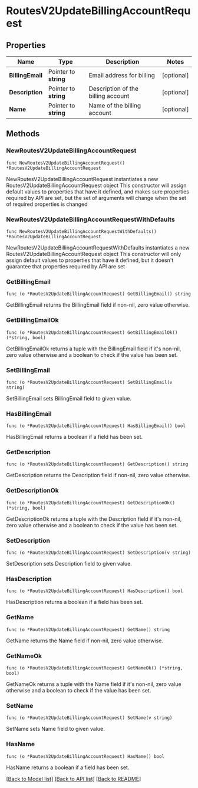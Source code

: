 # RoutesV2UpdateBillingAccountRequest

## Properties

Name | Type | Description | Notes
------------ | ------------- | ------------- | -------------
**BillingEmail** | Pointer to **string** | Email address for billing | [optional] 
**Description** | Pointer to **string** | Description of the billing account | [optional] 
**Name** | Pointer to **string** | Name of the billing account | [optional] 

## Methods

### NewRoutesV2UpdateBillingAccountRequest

`func NewRoutesV2UpdateBillingAccountRequest() *RoutesV2UpdateBillingAccountRequest`

NewRoutesV2UpdateBillingAccountRequest instantiates a new RoutesV2UpdateBillingAccountRequest object
This constructor will assign default values to properties that have it defined,
and makes sure properties required by API are set, but the set of arguments
will change when the set of required properties is changed

### NewRoutesV2UpdateBillingAccountRequestWithDefaults

`func NewRoutesV2UpdateBillingAccountRequestWithDefaults() *RoutesV2UpdateBillingAccountRequest`

NewRoutesV2UpdateBillingAccountRequestWithDefaults instantiates a new RoutesV2UpdateBillingAccountRequest object
This constructor will only assign default values to properties that have it defined,
but it doesn't guarantee that properties required by API are set

### GetBillingEmail

`func (o *RoutesV2UpdateBillingAccountRequest) GetBillingEmail() string`

GetBillingEmail returns the BillingEmail field if non-nil, zero value otherwise.

### GetBillingEmailOk

`func (o *RoutesV2UpdateBillingAccountRequest) GetBillingEmailOk() (*string, bool)`

GetBillingEmailOk returns a tuple with the BillingEmail field if it's non-nil, zero value otherwise
and a boolean to check if the value has been set.

### SetBillingEmail

`func (o *RoutesV2UpdateBillingAccountRequest) SetBillingEmail(v string)`

SetBillingEmail sets BillingEmail field to given value.

### HasBillingEmail

`func (o *RoutesV2UpdateBillingAccountRequest) HasBillingEmail() bool`

HasBillingEmail returns a boolean if a field has been set.

### GetDescription

`func (o *RoutesV2UpdateBillingAccountRequest) GetDescription() string`

GetDescription returns the Description field if non-nil, zero value otherwise.

### GetDescriptionOk

`func (o *RoutesV2UpdateBillingAccountRequest) GetDescriptionOk() (*string, bool)`

GetDescriptionOk returns a tuple with the Description field if it's non-nil, zero value otherwise
and a boolean to check if the value has been set.

### SetDescription

`func (o *RoutesV2UpdateBillingAccountRequest) SetDescription(v string)`

SetDescription sets Description field to given value.

### HasDescription

`func (o *RoutesV2UpdateBillingAccountRequest) HasDescription() bool`

HasDescription returns a boolean if a field has been set.

### GetName

`func (o *RoutesV2UpdateBillingAccountRequest) GetName() string`

GetName returns the Name field if non-nil, zero value otherwise.

### GetNameOk

`func (o *RoutesV2UpdateBillingAccountRequest) GetNameOk() (*string, bool)`

GetNameOk returns a tuple with the Name field if it's non-nil, zero value otherwise
and a boolean to check if the value has been set.

### SetName

`func (o *RoutesV2UpdateBillingAccountRequest) SetName(v string)`

SetName sets Name field to given value.

### HasName

`func (o *RoutesV2UpdateBillingAccountRequest) HasName() bool`

HasName returns a boolean if a field has been set.


[[Back to Model list]](../README.md#documentation-for-models) [[Back to API list]](../README.md#documentation-for-api-endpoints) [[Back to README]](../README.md)


